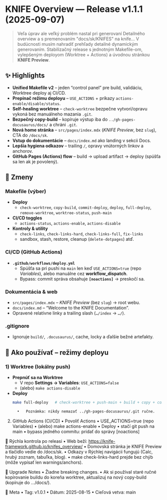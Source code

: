 # KNIFE Overview — Release v1.1.1 (2025-09-07)

> Veľa úprav ale veľký problém nastal pri generovaní Detailného overview a s premenovaním "docs/sk/KNIFES"  na knife... 
> V budúcnosti musím nahradiť prehľady detailné dynamickým generovaním.
> Stabilizačný release s jednotným Makefile-om, vylepšeným deployom (Worktree + Actions) a úvodnou stránkou **KNIFE Preview**.

## ✨ Highlights
- **Unified Makefile v2** – jeden “control panel” pre build, validáciu, Worktree deploy aj CI/CD.
- **Prepínač režimu deployu** – `USE_ACTIONS` + príkazy `actions-enable/disable/status`.
- **Self-healing worktree** – `check-worktree` bezpečne vytvorí/opravu vykoná bez manuálneho mazania `.git`.
- **Bezpečný copy-build** – kopíruje výstup iba do `../gh-pages-docusaurus/docs/` a chráni `.git`.
- **Nová home stránka** – `src/pages/index.mdx` (*KNIFE Preview*, bez `slug`), CTA do `/docs/sk`.
- **Vstup do dokumentácie** – `docs/index.md` ako landing v sekcii Docs.
- **Lepšia hygiena odkazov** – trailing `/`, opravy vnútorných linkov a anchorov.
- **GitHub Pages (Actions) flow** – build → upload artifact → deploy (spúšťa sa len ak je povolený).

## 🔧 Zmeny

### Makefile (výber)
- **Deploy**
  - `check-worktree`, `copy-build`, `commit-deploy`, `deploy`, `full-deploy`,
    `remove-worktree`, `worktree-status`, `push-main`
- **CI/CD toggles**
  - `actions-status`, `actions-enable`, `actions-disable`
- **Kontroly & utility**
  - `check-links`, `check-links-hard`, `check-links-full`, `fix-links`
  - sandbox, stash, restore, cleanup (`delete-dotpages`) atď.

### CI/CD (GitHub Actions)
- **`.github/workflows/deploy.yml`**
  - Spúšťa sa pri pushi na `main` len keď `USE_ACTIONS=true` (repo *Variables*),
    alebo manuálne cez **workflow_dispatch**.
  - Bypass: commit správa obsahuje **`[noactions]`** → preskočí sa.

### Dokumentácia & web
- `src/pages/index.mdx` – *KNIFE Preview* (bez `slug`) → root webu.
- `docs/index.md` – “Welcome to the KNIFE Documentation”.
- Opravené relatívne linky a trailing slash (`…/index` → `…/`).

### .gitignore
- Ignoruje `build/`, `.docusaurus/`, cache, locky a ďalšie bežné artefakty.

## 🚀 Ako používať – režimy deployu

### 1) Worktree (lokálny push)
- **Prepnúť sa na Worktree**
  - V repo **Settings → Variables**: `USE_ACTIONS=false`
  - (alebo) `make actions-disable`
- **Deploy**
  ```bash
  make full-deploy   # check-worktree + push-main + build + copy + commit + push

  	•	Poznámka: nikdy nemazať ../gh-pages-docusaurus/.git ručne.

2) GitHub Actions (CI/CD)
	•	Povoliť Actions
	•	USE_ACTIONS=true (repo Variables)
	•	(alebo) make actions-enable
	•	Deploy
	•	stačí git push na main
	•	bypass jedného commitu: pridať do správy [noactions]

🧪 Rýchla kontrola po releasi
	•	Web beží: https://knife-framework.github.io/knifes_overview/
	•	Domovská stránka je KNIFE Preview a tlačidlo vedie do /docs/sk.
	•	Odkazy v Rýchlej navigácii fungujú (Calc, hrubý zoznam, tabuľka, blog).
	•	make check-links-hard prejde bez chýb (môže vypísať len warnings/anchors).

🔄 Upgrade Notes
	•	Žiadne breaking changes.
	•	Ak si používal staré ručné kopírovanie buildu do koreňa worktree, aktualizuj na nový copy-build (kopíruje do …/docs/).

📌 Meta
	•	Tag: v1.0.1
	•	Dátum: 2025-08-15
	•	Cieľová vetva: main